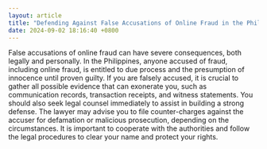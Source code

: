 ```yaml
---
layout: article
title: "Defending Against False Accusations of Online Fraud in the Philippines"
date: 2024-09-02 18:16:40 +0800
---
```


<p>False accusations of online fraud can have severe consequences, both legally and personally. In the Philippines, anyone accused of fraud, including online fraud, is entitled to due process and the presumption of innocence until proven guilty. If you are falsely accused, it is crucial to gather all possible evidence that can exonerate you, such as communication records, transaction receipts, and witness statements. You should also seek legal counsel immediately to assist in building a strong defense. The lawyer may advise you to file counter-charges against the accuser for defamation or malicious prosecution, depending on the circumstances. It is important to cooperate with the authorities and follow the legal procedures to clear your name and protect your rights.</p>